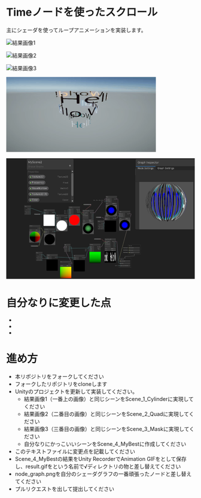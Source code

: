 # Timeノードを使ったスクロール
主にシェーダを使ってループアニメーションを実装します。

![結果画像1](result1.gif)

![結果画像2](result2.gif)

![結果画像3](result3.gif)

![結果画像](result.gif)

![シェーダグラフ](node_graph.png)

# 自分なりに変更した点
-
-
-

# 進め方

- 本リポジトリをフォークしてください
- フォークしたリポジトリをcloneします
- Unityのプロジェクトを更新して実装してください。
  - 結果画像1（一番上の画像）と同じシーンをScene_1_Cylinderに実現してください
  - 結果画像2（二番目の画像）と同じシーンをScene_2_Quadに実現してください
  - 結果画像3（三番目の画像）と同じシーンをScene_3_Maskに実現してください
  - 自分なりにかっこいいシーンをScene_4_MyBestに作成してください
- このテキストファイルに変更点を記載してください
- Scene_4_MyBestの結果をUnity RecorderでAnimation GIFをとして保存し、result.gifをという名前で√ディレクトリの物と差し替えてください
- node_graph.pngを自分のシェーダグラフの一番頑張ったノードと差し替えてください
- プルリクエストを出して提出してください

